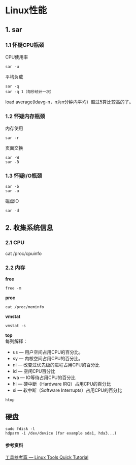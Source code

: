 # Linux性能
## 1. sar
### 1.1 怀疑CPU瓶颈
CPU使用率
```
sar -u
```
平均负载
```
sar -q
sar -q 1（每秒统计一次）
```
load average(ldavg-n，n为n分钟内平均）超过5算比较高的了。

### 1.2 怀疑内存瓶颈
内存使用
```
sar -r
```
页面交换
```
sar -W
sar -B
```

### 1.3 怀疑I/O瓶颈
```
sar -b
sar -u
```
磁盘IO
```
sar -d
```
## 2. 收集系统信息
### 2.1 CPU
cat /proc/cpuinfo

### 2.2 内存
**free**  
```
free -m
```
**proc**  
```
cat /proc/meminfo
```
**vmstat**  
```
vmstat -s
```
**top**  
每列解释：
- us — 用户空间占用CPU的百分比。
- sy — 内核空间占用CPU的百分比。
- ni — 改变过优先级的进程占用CPU的百分比
- id — 空闲CPU百分比
- wa — IO等待占用CPU的百分比
- hi — 硬中断（Hardware IRQ）占用CPU的百分比
- si — 软中断（Software Interrupts）占用CPU的百分比
```
htop
```

## 硬盘
```
sudo fdisk -l
hdparm -i /dev/device (for example sda1, hda3...)
```

#### 参考资料
[工具参考篇 — Linux Tools Quick Tutorial](https://linuxtools-rst.readthedocs.io/zh_CN/latest/tool/index.html)
